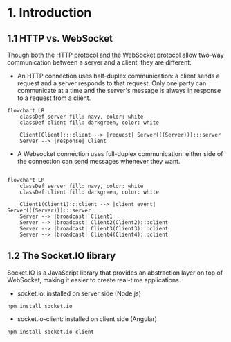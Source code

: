 # 1. Introduction

## 1.1 HTTP vs. WebSocket

Though both the HTTP protocol and the WebSocket protocol allow two-way communication between a server and a client, they are different:

- An HTTP connection uses half-duplex communication: a client sends a request and a server responds to that request. Only one party can communicate at a time and the server's message is always in response to a request from a client.

```mermaid
flowchart LR
    classDef server fill: navy, color: white
    classDef client fill: darkgreen, color: white

    Client(Client):::client --> |request| Server(((Server))):::server
    Server --> |response| Client
```


- A Websocket connection uses full-duplex communication: either side of the connection can send messages whenever they want.

```mermaid

flowchart LR
    classDef server fill: navy, color: white
    classDef client fill: darkgreen, color: white

    Client1(Client1):::client --> |client event| Server(((Server))):::server
    Server --> |broadcast| Client1
    Server --> |broadcast| Client2(Client2):::client
    Server --> |broadcast| Client3(Client3):::client
    Server --> |broadcast| Client4(Client4):::client

```

## 1.2 The Socket.IO library

Socket.IO is a JavaScript library that provides an abstraction layer on top of WebSocket, making it easier to create real-time applications.
- socket.io: installed on server side (Node.js)
<pre><code class='command-line'>npm install socket.io</code></pre>
- socket.io-client: installed on client side (Angular)
<pre><code class='command-line'>npm install socket.io-client</code></pre>
